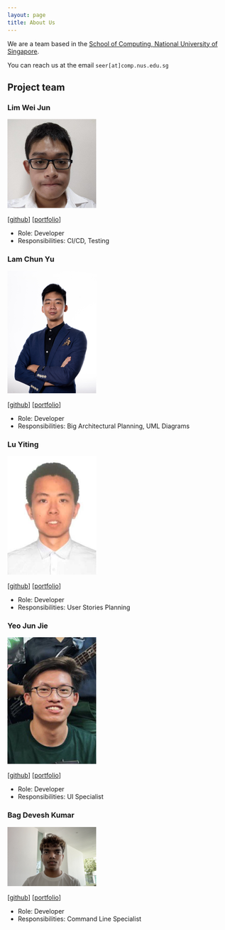 ```yaml
---
layout: page
title: About Us
---
```


We are a team based in the [School of Computing, National University of Singapore](http://www.comp.nus.edu.sg).

You can reach us at the email `seer[at]comp.nus.edu.sg`

## Project team

### Lim Wei Jun

<img src="images/limweijun.png" width="200px">

[[github](http://github.com/limweijun)]
[[portfolio](team/limweijun.md)]

- Role: Developer
- Responsibilities: CI/CD, Testing

### Lam Chun Yu

<img src="images/gunbux.png" width="200px">

[[github](http://github.com/gunbux)] [[portfolio](team/gunbux.md)]

- Role: Developer
- Responsibilities: Big Architectural Planning, UML Diagrams

### Lu Yiting

<img src="images/luyiting0913.png" width="200px">

[[github](https://github.com/LuYiting0913)]
[[portfolio](team/luyiting0913.md)]

- Role: Developer
- Responsibilities: User Stories Planning

### Yeo Jun Jie

<img src="images/yeojunjie.png" width="200px">

[[github](http://github.com/yeojunjie)]
[[portfolio](team/yeojunjie.md)]

- Role: Developer
- Responsibilities: UI Specialist

### Bag Devesh Kumar

<img src="images/tensaida.png" width="200px">

[[github](https://github.com/tensaida)]
[[portfolio](team/tensaida.md)]

- Role: Developer
- Responsibilities: Command Line Specialist
